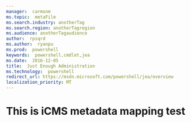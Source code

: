 ```yaml
---
manager:  carmonm 
ms.topic:  metaFile
ms.search.industry: anotherTag
ms.search.region: anotherTagregion
ms.audience: anotherTagaudience
author:  rpsqrd 
ms.author:  ryanpu
ms.prod:  powershell
keywords:  powershell,cmdlet,jea
ms.date:  2016-12-05 
title:  Just Enough Administration
ms.technology:  powershell
redirect_url: https://msdn.microsoft.com/powershell/jea/overview
localization_priority: MT
---
```


# This is iCMS metadata mapping test

